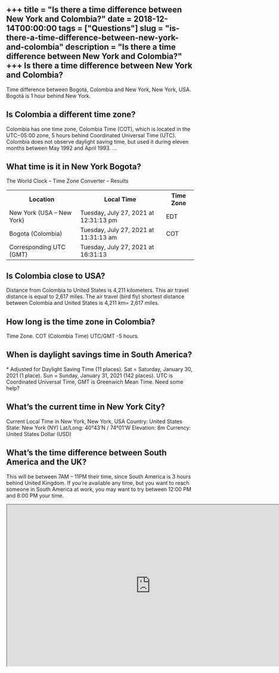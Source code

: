 +++
title = "Is there a time difference between New York and Colombia?"
date = 2018-12-14T00:00:00
tags = ["Questions"]
slug = "is-there-a-time-difference-between-new-york-and-colombia"
description = "Is there a time difference between New York and Colombia?"
+++
Is there a time difference between New York and Colombia?
---------------------------------------------------------

Time difference between Bogotá, Colombia and New York, New York, USA. Bogotá is 1 hour behind New York.

Is Colombia a different time zone?
----------------------------------

Colombia has one time zone, Colombia Time (COT), which is located in the UTC−05:00 zone, 5 hours behind Coordinated Universal Time (UTC). Colombia does not observe daylight saving time, but used it during eleven months between May 1992 and April 1993. …

What time is it in New York Bogota?
-----------------------------------

The World Clock – Time Zone Converter – Results

<table><tr><th>Location</th><th>Local Time</th><th>Time Zone</th></tr><tr><td>New York (USA – New York)</td><td>Tuesday, July 27, 2021 at 12:31:13 pm</td><td>EDT</td></tr><tr><td>Bogota (Colombia)</td><td>Tuesday, July 27, 2021 at 11:31:13 am</td><td>COT</td></tr><tr><td>Corresponding UTC (GMT)</td><td>Tuesday, July 27, 2021 at 16:31:13</td><td></td></tr></table>

Is Colombia close to USA?
-------------------------

Distance from Colombia to United States is 4,211 kilometers. This air travel distance is equal to 2,617 miles. The air travel (bird fly) shortest distance between Colombia and United States is 4,211 km= 2,617 miles.

How long is the time zone in Colombia?
--------------------------------------

Time Zone. COT (Colombia Time) UTC/GMT -5 hours.

When is daylight savings time in South America?
-----------------------------------------------

\* Adjusted for Daylight Saving Time (11 places). Sat = Saturday, January 30, 2021 (1 place). Sun = Sunday, January 31, 2021 (142 places). UTC is Coordinated Universal Time, GMT is Greenwich Mean Time. Need some help?

What’s the current time in New York City?
-----------------------------------------

Current Local Time in New York, New York, USA Country: United States State: New York (NY) Lat/Long: 40°43’N / 74°01’W Elevation: 8m Currency: United States Dollar (USD)

What’s the time difference between South America and the UK?
------------------------------------------------------------

This will be between 7AM – 11PM their time, since South America is 3 hours behind United Kingdom. If you’re available any time, but you want to reach someone in South America at work, you may want to try between 12:00 PM and 8:00 PM your time.

<iframe allow="accelerometer; autoplay; clipboard-write; encrypted-media; gyroscope; picture-in-picture" allowfullscreen="" class="__youtube_prefs__  epyt-is-override  no-lazyload" data-no-lazy="1" data-origheight="433" data-origwidth="770" data-skipgform_ajax_framebjll="" height="433" id="_ytid_64077" loading="lazy" src="https://www.youtube.com/embed/iaByI1p3d8Y?enablejsapi=1&autoplay=0&cc_load_policy=0&cc_lang_pref=&iv_load_policy=1&loop=0&modestbranding=0&rel=1&fs=1&playsinline=0&autohide=2&theme=dark&color=red&controls=1&" title="YouTube player" width="770"></iframe>